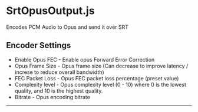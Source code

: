 # SrtOpusOutput.js
Encodes PCM Audio to Opus and send it over SRT

## Encoder Settings
* Enable Opus FEC - Enable opus Forward Error Correction
* Opus Frame Size - Opus frame size (Can decrease to improve latency / increse to reduce overall bandwidth)
* FEC Packet Loss - Opus FEC packet loss percentage (preset value)
* Complexity level - Opus complexity level (0 - 10) where 0 is the lowest quality, and 10 is the highest quality.
* Bitrate - Opus encoding bitrate

---
